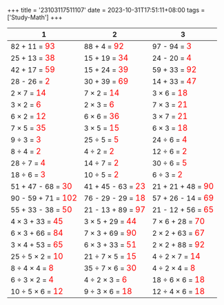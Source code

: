 +++ 
title = '23103117511107' 
date = 2023-10-31T17:51:11+08:00 
tags = ['Study-Math'] 
+++ 

1 | 2 | 3 
-- | -- | -- 
82 + 11 = <font color=red size=4>93</font> | 88 + 4 = <font color=red size=4>92</font> | 97 - 94 = <font color=red size=4>3</font> 
25 + 13 = <font color=red size=4>38</font> | 15 + 19 = <font color=red size=4>34</font> | 24 - 20 = <font color=red size=4>4</font> 
42 + 17 = <font color=red size=4>59</font> | 15 + 24 = <font color=red size=4>39</font> | 59 + 33 = <font color=red size=4>92</font> 
28 - 26 = <font color=red size=4>2</font> | 30 + 39 = <font color=red size=4>69</font> | 14 + 33 = <font color=red size=4>47</font> 
2 × 7 = <font color=red size=4>14</font> | 7 × 2 = <font color=red size=4>14</font> | 3 × 6 = <font color=red size=4>18</font> 
3 × 2 = <font color=red size=4>6</font> | 2 × 3 = <font color=red size=4>6</font> | 7 × 3 = <font color=red size=4>21</font> 
6 × 2 = <font color=red size=4>12</font> | 6 × 6 = <font color=red size=4>36</font> | 3 × 7 = <font color=red size=4>21</font> 
7 × 5 = <font color=red size=4>35</font> | 3 × 5 = <font color=red size=4>15</font> | 6 × 3 = <font color=red size=4>18</font> 
9 ÷ 3 = <font color=red size=4>3</font> | 25 ÷ 5 = <font color=red size=4>5</font> | 24 ÷ 6 = <font color=red size=4>4</font> 
8 ÷ 4 = <font color=red size=4>2</font> | 4 ÷ 2 = <font color=red size=4>2</font> | 12 ÷ 6 = <font color=red size=4>2</font> 
28 ÷ 7 = <font color=red size=4>4</font> | 14 ÷ 7 = <font color=red size=4>2</font> | 30 ÷ 6 = <font color=red size=4>5</font> 
18 ÷ 6 = <font color=red size=4>3</font> | 10 ÷ 5 = <font color=red size=4>2</font> | 6 ÷ 3 = <font color=red size=4>2</font> 
51 + 47 - 68 = <font color=red size=4>30</font> | 41 + 45 - 63 = <font color=red size=4>23</font> | 21 + 21 + 48 = <font color=red size=4>90</font> 
90 - 59 + 71 = <font color=red size=4>102</font> | 76 - 29 - 29 = <font color=red size=4>18</font> | 57 + 26 - 14 = <font color=red size=4>69</font> 
55 + 33 - 38 = <font color=red size=4>50</font> | 21 - 13 + 89 = <font color=red size=4>97</font> | 21 - 12 + 56 = <font color=red size=4>65</font> 
4 × 3 + 33 = <font color=red size=4>45</font> | 3 × 5 + 29 = <font color=red size=4>44</font> | 7 × 6 + 28 = <font color=red size=4>70</font> 
6 × 3 + 66 = <font color=red size=4>84</font> | 7 × 3 + 69 = <font color=red size=4>90</font> | 2 × 2 + 63 = <font color=red size=4>67</font> 
3 × 4 + 53 = <font color=red size=4>65</font> | 6 × 3 + 33 = <font color=red size=4>51</font> | 2 × 2 + 88 = <font color=red size=4>92</font> 
25 ÷ 5 × 2 = <font color=red size=4>10</font> | 21 ÷ 7 × 5 = <font color=red size=4>15</font> | 4 ÷ 2 × 7 = <font color=red size=4>14</font> 
8 ÷ 4 × 4 = <font color=red size=4>8</font> | 35 ÷ 7 × 6 = <font color=red size=4>30</font> | 4 ÷ 2 × 4 = <font color=red size=4>8</font> 
6 ÷ 3 × 2 = <font color=red size=4>4</font> | 4 ÷ 2 × 3 = <font color=red size=4>6</font> | 18 ÷ 6 × 6 = <font color=red size=4>18</font> 
10 ÷ 5 × 6 = <font color=red size=4>12</font> | 9 ÷ 3 × 6 = <font color=red size=4>18</font> | 12 ÷ 4 × 6 = <font color=red size=4>18</font> 

